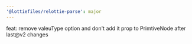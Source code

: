 ```yaml
---
'@lottiefiles/relottie-parse': major
---
```


feat: remove valeuType option and don't add it prop to PrimtiveNode after last@v2 changes

